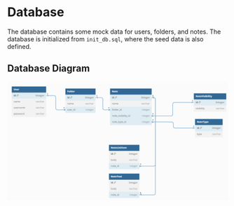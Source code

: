 # Database

The database contains some mock data for users, folders, and notes. The database is initialized from `init_db.sql`, where the seed data is also defined.

## Database Diagram

![Database Diagram](./db_diagram.png)
